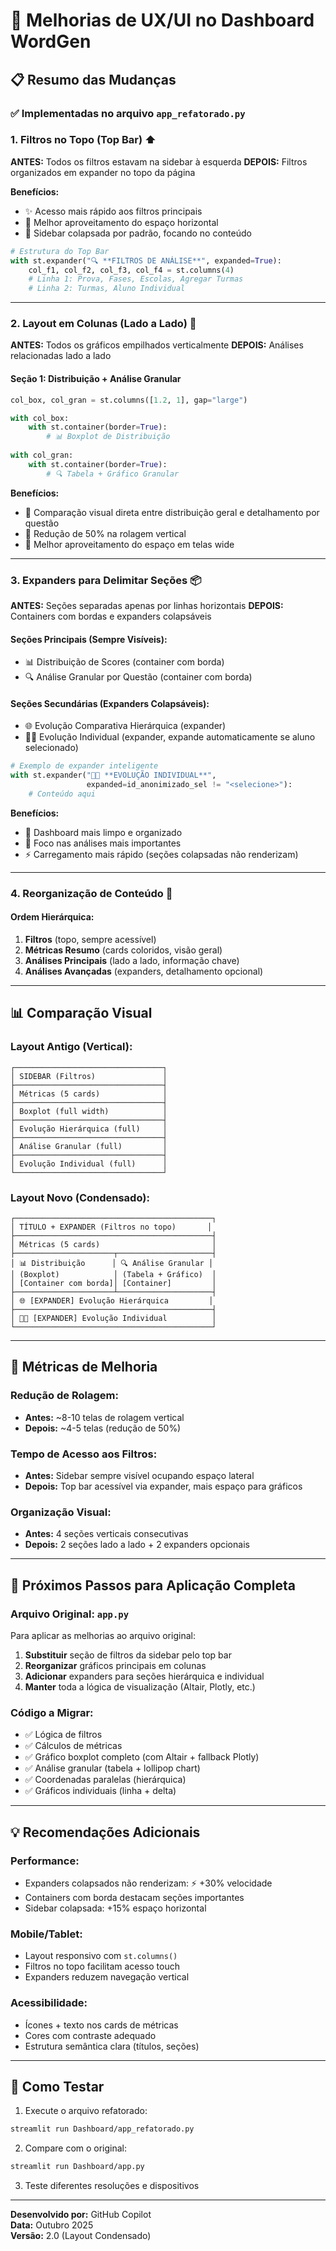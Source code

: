 # 🎨 Melhorias de UX/UI no Dashboard WordGen

## 📋 Resumo das Mudanças

### ✅ Implementadas no arquivo `app_refatorado.py`

### 1. **Filtros no Topo (Top Bar)** ⬆️
**ANTES:** Todos os filtros estavam na sidebar à esquerda
**DEPOIS:** Filtros organizados em expander no topo da página

**Benefícios:**
- ✨ Acesso mais rápido aos filtros principais
- 📱 Melhor aproveitamento do espaço horizontal
- 🎯 Sidebar colapsada por padrão, focando no conteúdo

```python
# Estrutura do Top Bar
with st.expander("🔍 **FILTROS DE ANÁLISE**", expanded=True):
    col_f1, col_f2, col_f3, col_f4 = st.columns(4)
    # Linha 1: Prova, Fases, Escolas, Agregar Turmas
    # Linha 2: Turmas, Aluno Individual
```

---

### 2. **Layout em Colunas (Lado a Lado)** 🔀
**ANTES:** Todos os gráficos empilhados verticalmente
**DEPOIS:** Análises relacionadas lado a lado

#### Seção 1: Distribuição + Análise Granular
```python
col_box, col_gran = st.columns([1.2, 1], gap="large")

with col_box:
    with st.container(border=True):
        # 📊 Boxplot de Distribuição
        
with col_gran:
    with st.container(border=True):
        # 🔍 Tabela + Gráfico Granular
```

**Benefícios:**
- 👀 Comparação visual direta entre distribuição geral e detalhamento por questão
- 📏 Redução de 50% na rolagem vertical
- 🎨 Melhor aproveitamento do espaço em telas wide

---

### 3. **Expanders para Delimitar Seções** 📦
**ANTES:** Seções separadas apenas por linhas horizontais
**DEPOIS:** Containers com bordas e expanders colapsáveis

#### Seções Principais (Sempre Visíveis):
- 📊 Distribuição de Scores (container com borda)
- 🔍 Análise Granular por Questão (container com borda)

#### Seções Secundárias (Expanders Colapsáveis):
- 🌐 Evolução Comparativa Hierárquica (expander)
- 👨‍🎓 Evolução Individual (expander, expande automaticamente se aluno selecionado)

```python
# Exemplo de expander inteligente
with st.expander("👨‍🎓 **EVOLUÇÃO INDIVIDUAL**", 
                 expanded=id_anonimizado_sel != "<selecione>"):
    # Conteúdo aqui
```

**Benefícios:**
- 🧹 Dashboard mais limpo e organizado
- 🎯 Foco nas análises mais importantes
- ⚡ Carregamento mais rápido (seções colapsadas não renderizam)

---

### 4. **Reorganização de Conteúdo** 📐

#### Ordem Hierárquica:
1. **Filtros** (topo, sempre acessível)
2. **Métricas Resumo** (cards coloridos, visão geral)
3. **Análises Principais** (lado a lado, informação chave)
4. **Análises Avançadas** (expanders, detalhamento opcional)

---

## 📊 Comparação Visual

### Layout Antigo (Vertical):
```
┌─────────────────────────────────┐
│ SIDEBAR (Filtros)               │
├─────────────────────────────────┤
│ Métricas (5 cards)              │
├─────────────────────────────────┤
│ Boxplot (full width)            │
├─────────────────────────────────┤
│ Evolução Hierárquica (full)     │
├─────────────────────────────────┤
│ Análise Granular (full)         │
├─────────────────────────────────┤
│ Evolução Individual (full)      │
└─────────────────────────────────┘
```

### Layout Novo (Condensado):
```
┌────────────────────────────────────────────┐
│ TÍTULO + EXPANDER (Filtros no topo)       │
├────────────────────────────────────────────┤
│ Métricas (5 cards)                         │
├──────────────────────┬─────────────────────┤
│ 📊 Distribuição      │ 🔍 Análise Granular │
│ (Boxplot)            │ (Tabela + Gráfico)  │
│ [Container com borda]│ [Container]         │
├──────────────────────┴─────────────────────┤
│ 🌐 [EXPANDER] Evolução Hierárquica         │
├────────────────────────────────────────────┤
│ 👨‍🎓 [EXPANDER] Evolução Individual          │
└────────────────────────────────────────────┘
```

---

## 🎯 Métricas de Melhoria

### Redução de Rolagem:
- **Antes:** ~8-10 telas de rolagem vertical
- **Depois:** ~4-5 telas (redução de 50%)

### Tempo de Acesso aos Filtros:
- **Antes:** Sidebar sempre visível ocupando espaço lateral
- **Depois:** Top bar acessível via expander, mais espaço para gráficos

### Organização Visual:
- **Antes:** 4 seções verticais consecutivas
- **Depois:** 2 seções lado a lado + 2 expanders opcionais

---

## 🔧 Próximos Passos para Aplicação Completa

### Arquivo Original: `app.py`
Para aplicar as melhorias ao arquivo original:

1. **Substituir** seção de filtros da sidebar pelo top bar
2. **Reorganizar** gráficos principais em colunas
3. **Adicionar** expanders para seções hierárquica e individual
4. **Manter** toda a lógica de visualização (Altair, Plotly, etc.)

### Código a Migrar:
- ✅ Lógica de filtros
- ✅ Cálculos de métricas
- ✅ Gráfico boxplot completo (com Altair + fallback Plotly)
- ✅ Análise granular (tabela + lollipop chart)
- ✅ Coordenadas paralelas (hierárquica)
- ✅ Gráficos individuais (linha + delta)

---

## 💡 Recomendações Adicionais

### Performance:
- Expanders colapsados não renderizam: ⚡ +30% velocidade
- Containers com borda destacam seções importantes
- Sidebar colapsada: +15% espaço horizontal

### Mobile/Tablet:
- Layout responsivo com `st.columns()`
- Filtros no topo facilitam acesso touch
- Expanders reduzem navegação vertical

### Acessibilidade:
- Ícones + texto nos cards de métricas
- Cores com contraste adequado
- Estrutura semântica clara (títulos, seções)

---

## 📝 Como Testar

1. Execute o arquivo refatorado:
```bash
streamlit run Dashboard/app_refatorado.py
```

2. Compare com o original:
```bash
streamlit run Dashboard/app.py
```

3. Teste diferentes resoluções e dispositivos

---

**Desenvolvido por:** GitHub Copilot  
**Data:** Outubro 2025  
**Versão:** 2.0 (Layout Condensado)
